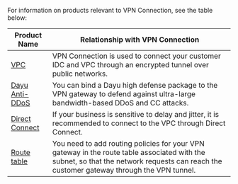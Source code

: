 For information on products relevant to VPN Connection, see the table below:

| Product Name | Relationship with VPN Connection |
|---------|---------|
| [VPC](/document/product/215/535) | VPN Connection is used to connect your customer IDC and VPC through an encrypted tunnel over public networks. |
| [Dayu Anti-DDoS](/document/product/215/11143) | You can bind a Dayu high defense package to the VPN gateway to defend against ultra-large bandwidth-based DDoS and CC attacks. |
| [Direct Connect](/document/product/216) | If your business is sensitive to delay and jitter, it is recommended to connect to the VPC through Direct Connect. |
| [Route table](/document/product/216) | You need to add routing policies for your VPN gateway in the route table associated with the subnet, so that the network requests can reach the customer gateway through the VPN tunnel. |


